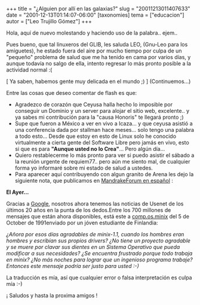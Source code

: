 +++
title = "¿Alguien por allí en las galaxias?"
slug = "20011213011407633"
date = "2001-12-13T01:14:07-06:00"
[taxonomies]
tema = ["educacion"]
autor = ["Leo Trujillo Gómez"]
+++

Hola, aquí de nuevo molestando y haciendo uso de la palabra.. ejem..

Pues bueno, que tal linuxeros del GLIB, les saluda LEO, (Gnu-Leo para
los amiguetes), he estado fuera del aire por mucho tiempo por culpa de
un "pequeño" problema de salud que me ha tenido en cama por varios días,
y aunque todavía no salgo de ella, intento regresar lo más pronto
posible a la actividad normal :(

\[ Ya saben, habemos gente muy delicada en el mundo ;) \]
(Continuemos...)

<!-- more -->
Entre las cosas que deseo comentar de flash es que:

-   Agradezco de corazón que Ceyusa halla hecho lo imposible por
    conseguir un Dominio y un server para alojar el sitio web,
    excelente.. y ya sabes mi contribución para la "causa Honoris" te
    llegará pronto ;)
-   Supe que fueron a México a ver en vivo a Icaza... y que ceyusa
    asistió a una conferencia dada por stallman hace meses... solo tengo
    una palabra a todo esto... Desde que estoy en esto de Linux solo he
    conocido virtualmente a cierta gente del Software Libre pero jamás
    en vivo, esto si que es para **"Aunque usted no lo Crea"**... Pero
    algún día...
-   Quiero restablecerme lo más pronto para ver si puedo asistir el
    sábado a la reunión urgente de requiem77.. pero aún me siento mal,
    de cualquier forma yo informaré sobre mi estado de salud a ustedes.
-   Para aparecer aquí contribuyendo con algun granito de Arena les dejo
    la siguiente nota, que publicamos en [MandrakeForum en
    español](http://www.mandrakeforum.com/article.php?sid=1473&lang=es)
    :

**El Ayer...**

Gracias a [Google](http://groups.google.com/), nosotros ahora tenemos
las noticias de Usenet de los últimos 20 años en la punta de los
dedos.Entre los 700 millones de mensajes que están ahora disponibles,
está este a
[comp.os.minix](http://groups.google.com/groups?hl=en&th=8ed1169d0b48c9b8&rnum=2)
del 5 de October de 1991enviado por un jóven estudiante de Finlandia:

*¿Añora por esos días agradables de minix-1.1, cuando los hombres eran
hombres y escribían sus propios drivers? ¿No tiene un proyecto agradable
y se muere por clavar sus dientes en un Sistema Operativo que pueda
modificar a sus necesidades? ¿Se encuentra frustrado porque todo trabaja
en minix? ¿No más noches para lograr que un ingenioso programa trabaje?
Entonces este mensaje podría ser justo para usted :-)*

La traducción es mía, así que cualquier error o falsa interpretación es
culpa mía :-)

¡ Saludos y hasta la proxima amigos !

